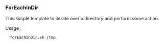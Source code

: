 ### ForEachInDir

This simple template to iterate over a directory and perform some action.

Usage :

      forEachInDir.sh /tmp
